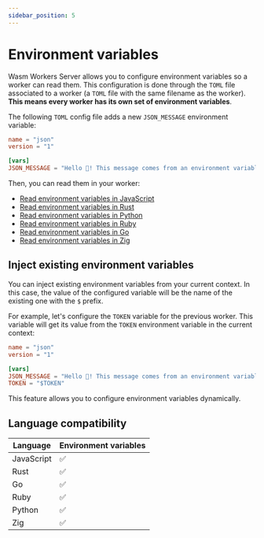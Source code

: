 ```yaml
---
sidebar_position: 5
---
```


# Environment variables

Wasm Workers Server allows you to configure environment variables so a worker can read them. This configuration is done through the `TOML` file associated to a worker (a `TOML` file with the same filename as the worker). **This means every worker has its own set of environment variables**.

The following `TOML` config file adds a new `JSON_MESSAGE` environment variable:

```toml
name = "json"
version = "1"

[vars]
JSON_MESSAGE = "Hello 👋! This message comes from an environment variable"
```

Then, you can read them in your worker:

* [Read environment variables in JavaScript](../languages/javascript.md#read-environment-variables)
* [Read environment variables in Rust](../languages/rust.md#read-environment-variables)
* [Read environment variables in Python](../languages/python.md#read-environment-variables)
* [Read environment variables in Ruby](../languages/ruby.md#read-environment-variables)
* [Read environment variables in Go](../languages/go.md#read-environment-variables)
* [Read environment variables in Zig](../languages/zig.md#read-environment-variables)

## Inject existing environment variables

You can inject existing environment variables from your current context. In this case, the value of the configured variable will be the name of the existing one with the `$` prefix.

For example, let's configure the `TOKEN` variable for the previous worker. This variable will get its value from the `TOKEN` environment variable in the current context:

```toml
name = "json"
version = "1"

[vars]
JSON_MESSAGE = "Hello 👋! This message comes from an environment variable"
TOKEN = "$TOKEN"
```

This feature allows you to configure environment variables dynamically.

## Language compatibility

| Language   | Environment variables |
|------------|-----------------------|
| JavaScript | ✅                    |
| Rust       | ✅                    |
| Go         | ✅                    |
| Ruby       | ✅                    |
| Python     | ✅                    |
| Zig        | ✅                    |
